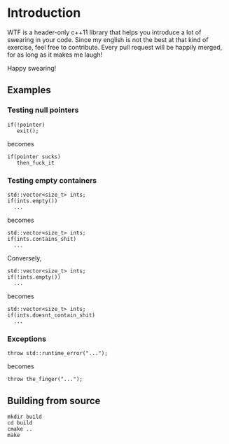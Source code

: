 # Introduction
WTF is a header-only c++11 library that helps you introduce a lot of swearing in your code. Since my english is not the best at that kind of exercise, feel free to contribute. Every pull request will be happily merged, for as long as it makes me laugh!

Happy swearing!

## Examples
### Testing null pointers

```
if(!pointer)
   exit();
```
becomes
```
if(pointer sucks)
   then_fuck_it
```

### Testing empty containers

```
std::vector<size_t> ints;
if(ints.empty())
  ...
```
becomes
```
std::vector<size_t> ints;
if(ints.contains_shit)
  ...
```

Conversely,
```
std::vector<size_t> ints;
if(!ints.empty())
  ...
```
becomes
```
std::vector<size_t> ints;
if(ints.doesnt_contain_shit)
  ...
```

### Exceptions

```
throw std::runtime_error("...");
```
becomes
```
throw the_finger("...");
```

## Building from source

```
mkdir build
cd build
cmake ..
make
```
